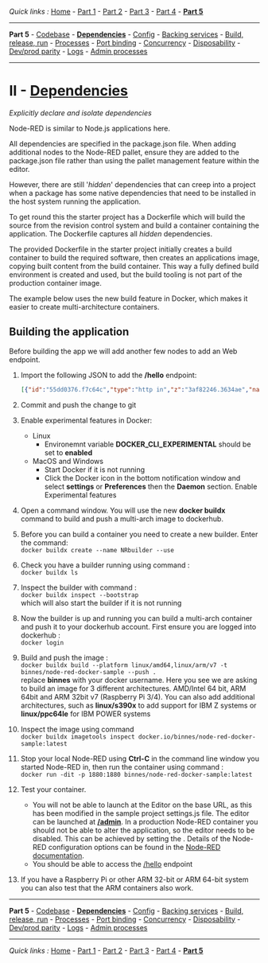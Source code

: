 *Quick links :*
[Home](/README.md) - [Part 1](../part1/README.md) - [Part 2](../part2/README.md) - [Part 3](../part3/README.md) - [Part 4](../part4/README.md) - [**Part 5**](../part5/README.md)
***
**Part 5** - [Codebase](CODEBASE.md) - [**Dependencies**](DEPENDENCIES.md) - [Config](CONFIG.md) - [Backing services](BACKING.md) - [Build, release, run](BUILD.md) - [Processes](PROCESSES.md) - [Port binding](PORT.md) - [Concurrency](CONCURRENCY.md) - [Disposability](DISPOSABILITY.md) - [Dev/prod parity](PARITY.md) - [Logs](LOGS.md) - [Admin processes](ADMIN.md)
***

# II - [Dependencies](https://12factor.net/dependencies)

*Explicitly declare and isolate dependencies*

Node-RED is similar to Node.js applications here.  

All dependencies are specified in the package.json file.  When adding additional nodes to the Node-RED pallet, ensure they are added to the package.json file rather than using the pallet management feature within the editor.

However, there are still '*hidden*' dependencies that can creep into a project when a package has some native dependencies that need to be installed in the host system running the application.

To get round this the starter project has a Dockerfile which will build the source from the revision control system and build a container containing the application.  The Dockerfile captures all *hidden* dependencies.

The provided Dockerfile in the starter project initially creates a build container to build the required software, then creates an applications image, copying built content from the build container.  This way a fully defined build environment is created and used, but the build tooling is not part of the production container image.

The example below uses the new build feature in Docker, which makes it easier to create multi-architecture containers.

## Building the application

Before building the app we will add another few nodes to add an Web endpoint.

1. Import the following JSON to add the **/hello** endpoint:

    ```JSON
    [{"id":"55dd0376.f7c64c","type":"http in","z":"3af82246.3634ae","name":"","url":"/hello","method":"get","upload":false,"swaggerDoc":"","x":130,"y":420,"wires":[["c656aba7.944288"]]},{"id":"c2380ca8.0463","type":"http response","z":"3af82246.3634ae","name":"","statusCode":"","headers":{},"x":470,"y":420,"wires":[]},{"id":"c656aba7.944288","type":"change","z":"3af82246.3634ae","name":"","rules":[{"t":"set","p":"payload","pt":"msg","to":"{\"text\":\"Hello\"}","tot":"json"}],"action":"","property":"","from":"","to":"","reg":false,"x":300,"y":420,"wires":[["c2380ca8.0463"]]}]
    ```

2. Commit and push the change to git
3. Enable experimental features in Docker:
    - Linux
      - Environemnt variable **DOCKER_CLI_EXPERIMENTAL** should be set to **enabled**
    - MacOS and Windows
      - Start Docker if it is not running
      - Click the Docker icon in the bottom notification window and select **settings** or **Preferences** then the **Daemon** section.  Enable Experimental features
4. Open a command window.  You will use the new **docker buildx** command to build and push a multi-arch image to dockerhub.
5. Before you can build a container you need to create a new builder.  Enter the command:  
  `docker buildx create --name NRbuilder --use`
6. Check you have a builder running using command :  
  `docker buildx ls`
7. Inspect the builder with command :  
  `docker buildx inspect --bootstrap`  
  which will also start the builder if it is not running
8. Now the builder is up and running you can build a multi-arch container and push it to your dockerhub account.  First ensure you are logged into dockerhub :  
  `docker login`
9. Build and push the image :  
  `docker buildx build --platform linux/amd64,linux/arm/v7 -t binnes/node-red-docker-sample --push .`  
  replace **binnes** with your docker username.  Here you see we are asking to build an image for 3 different architectures.  AMD/Intel 64 bit, ARM 64bit and ARM 32bit v7 (Raspberry Pi 3/4).  You can also add additional architectures, such as **linux/s390x** to add support for IBM Z systems or **linux/ppc64le** for IBM POWER systems
10. Inspect the image using command  
  `docker buildx imagetools inspect docker.io/binnes/node-red-docker-sample:latest`
11. Stop your local Node-RED using **Ctrl-C** in the command line window you started Node-RED in,  then run the container using command :  
  `docker run -dit -p 1880:1880 binnes/node-red-docker-sample:latest`
12. Test your container.  
    - You will not be able to launch at the Editor on the base URL, as this has been modified in the sample project settings.js file.  The editor can be launched at [**/admin**](http://localhost:1880/admin).  In a production Node-RED container you should not be able to alter the application, so the editor needs to be disabled.  This can be achieved by setting the .  Details of the Node-RED configuration options can be found in the [Node-RED documentation](https://nodered.org/docs/user-guide/runtime/configuration).  
    - You should be able to access the [/hello](http://localhost:1880/hello) endpoint
13. If you have a Raspberry Pi or other ARM 32-bit or ARM 64-bit system you can also test that the ARM containers also work.

***
**Part 5** - [Codebase](CODEBASE.md) - [**Dependencies**](DEPENDENCIES.md) - [Config](CONFIG.md) - [Backing services](BACKING.md) - [Build, release, run](BUILD.md) - [Processes](PROCESSES.md) - [Port binding](PORT.md) - [Concurrency](CONCURRENCY.md) - [Disposability](DISPOSABILITY.md) - [Dev/prod parity](PARITY.md) - [Logs](LOGS.md) - [Admin processes](ADMIN.md)
***
*Quick links :*
[Home](/README.md) - [Part 1](../part1/README.md) - [Part 2](../part2/README.md) - [Part 3](../part3/README.md) - [Part 4](../part4/README.md) - [**Part 5**](../part5/README.md)
